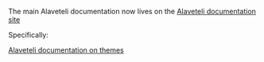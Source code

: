 The main Alaveteli documentation now lives on the [Alaveteli documentation site](http://code.alaveteli.org/)

Specifically:

[Alaveteli documentation on themes](http://code.alaveteli.org/customising/themes/)
